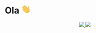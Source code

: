 # Ola <img src ="https://raw.githubusercontent.com/guilherme-mutao/guilherme-mutao/master//hi.gif" width="30px">

<div align="center">
  <a href="https://github.com/guilherme-mutao">
  <img height="180em" src="https://github-readme-stats.vercel.app/api?username=guilherme-mutao&show_icons=true&theme=dark&include_all_commits=true&count_private=true"/>
  <img height="180em" src="https://github-readme-stats.vercel.app/api/top-langs/?username=guilherme-mutao&count_private=true&layout=compact&langs_count=16&theme=dark"/>
</div>
